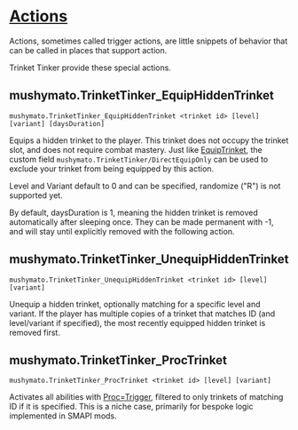 # [Actions](https://stardewvalleywiki.com/Modding:Trigger_actions)

Actions, sometimes called trigger actions, are little snippets of behavior that can be called in places that support action.

Trinket Tinker provide these special actions.

## mushymato.TrinketTinker_EquipHiddenTrinket

```
mushymato.TrinketTinker_EquipHiddenTrinket <trinket id> [level] [variant] [daysDuration]
```

Equips a hidden trinket to the player. This trinket does not occupy the trinket slot, and does not require combat mastery.
Just like [EquipTrinket](4.z.200-EquipTrinket.md), the custom field `mushymato.TrinketTinker/DirectEquipOnly` can be used to exclude your trinket from being equipped by this action.

Level and Variant default to 0 and can be specified, randomize ("R") is not supported yet.

By default, daysDuration is 1, meaning the hidden trinket is removed automatically after sleeping once.
They can be made permanent with -1, and will stay until explicitly removed with the following action.

## mushymato.TrinketTinker_UnequipHiddenTrinket

```
mushymato.TrinketTinker_UnequipHiddenTrinket <trinket id> [level] [variant]
```

Unequip a hidden trinket, optionally matching for a specific level and variant.
If the player has multiple copies of a trinket that matches ID (and level/variant if specified), the most recently equipped hidden trinket is removed first.

## mushymato.TrinketTinker_ProcTrinket

```
mushymato.TrinketTinker_ProcTrinket <trinket id> [level] [variant]
```

Activates all abilities with [Proc=Trigger](4.0-Proc.md), filtered to only trinkets of matching ID if it is specified.
This is a niche case, primarily for bespoke logic implemented in SMAPI mods.
